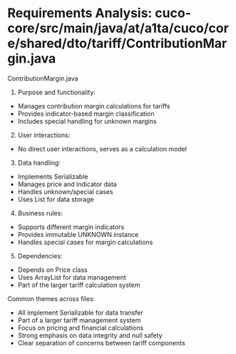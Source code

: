 # Requirements Analysis: cuco-core/src/main/java/at/a1ta/cuco/core/shared/dto/tariff/ContributionMargin.java

ContributionMargin.java
1. Purpose and functionality:
- Manages contribution margin calculations for tariffs
- Provides indicator-based margin classification
- Includes special handling for unknown margins

2. User interactions:
- No direct user interactions, serves as a calculation model

3. Data handling:
- Implements Serializable
- Manages price and indicator data
- Handles unknown/special cases
- Uses List for data storage

4. Business rules:
- Supports different margin indicators
- Provides immutable UNKNOWN instance
- Handles special cases for margin calculations

5. Dependencies:
- Depends on Price class
- Uses ArrayList for data management
- Part of the larger tariff calculation system

Common themes across files:
- All implement Serializable for data transfer
- Part of a larger tariff management system
- Focus on pricing and financial calculations
- Strong emphasis on data integrity and null safety
- Clear separation of concerns between tariff components